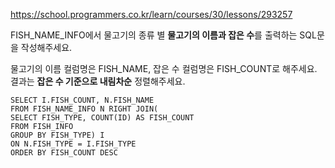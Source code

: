 https://school.programmers.co.kr/learn/courses/30/lessons/293257

FISH_NAME_INFO에서 물고기의 종류 별 **물고기의 이름과 잡은 수**를 출력하는 SQL문을 작성해주세요.

물고기의 이름 컬럼명은 FISH_NAME, 잡은 수 컬럼명은 FISH_COUNT로 해주세요.
결과는 **잡은 수 기준으로 내림차순** 정렬해주세요.

```
SELECT I.FISH_COUNT, N.FISH_NAME
FROM FISH_NAME_INFO N RIGHT JOIN(
SELECT FISH_TYPE, COUNT(ID) AS FISH_COUNT
FROM FISH_INFO
GROUP BY FISH_TYPE) I
ON N.FISH_TYPE = I.FISH_TYPE
ORDER BY FISH_COUNT DESC
```
